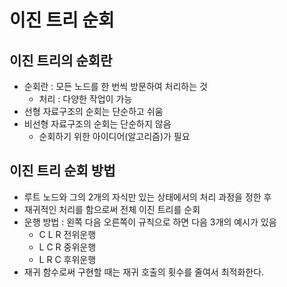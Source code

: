 # 이진 트리 순회
## 이진 트리의 순회란
* 순회란 : 모든 노드를 한 번씩 방문하여 처리하는 것
    - 처리 : 다양한 작업이 가능
* 선형 자료구조의 순회는 단순하고 쉬움
* 비선형 자료구조의 순회는 단순하지 않음
    - 순회하기 위한 아이디어(알고리즘)가 필요

## 이진 트리 순회 방법
* 루트 노드와 그의 2개의 자식만 있는 상태에서의 처리 과정을 정한 후
* 재귀적인 처리를 함으로써 전체 이진 트리를 순회
* 운행 방법 : 왼쪽 다음 오른쪽이 규칙으로 하면 다음 3개의 예시가 있음
    - C L R 전위운행
    - L C R 중위운행
    - L R C 후위운행
* 재귀 함수로써 구현할 때는 재귀 호출의 횟수를 줄여서 최적화한다.
